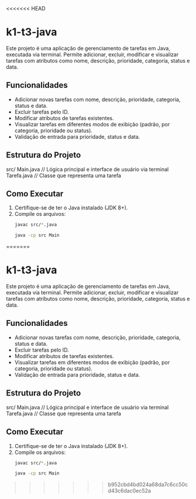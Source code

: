 <<<<<<< HEAD
# k1-t3-java

Este projeto é uma aplicação de gerenciamento de tarefas em Java, executada via terminal. Permite adicionar, excluir, modificar e visualizar tarefas com atributos como nome, descrição, prioridade, categoria, status e data.

## Funcionalidades

- Adicionar novas tarefas com nome, descrição, prioridade, categoria, status e data.
- Excluir tarefas pelo ID.
- Modificar atributos de tarefas existentes.
- Visualizar tarefas em diferentes modos de exibição (padrão, por categoria, prioridade ou status).
- Validação de entrada para prioridade, status e data.

## Estrutura do Projeto
src/ Main.java // Lógica principal e interface de usuário via terminal Tarefa.java // Classe que representa uma tarefa
## Como Executar

1. Certifique-se de ter o Java instalado (JDK 8+).
2. Compile os arquivos:
   ```sh
   javac src/*.java

   java -cp src Main
=======
# k1-t3-java

Este projeto é uma aplicação de gerenciamento de tarefas em Java, executada via terminal. Permite adicionar, excluir, modificar e visualizar tarefas com atributos como nome, descrição, prioridade, categoria, status e data.

## Funcionalidades

- Adicionar novas tarefas com nome, descrição, prioridade, categoria, status e data.
- Excluir tarefas pelo ID.
- Modificar atributos de tarefas existentes.
- Visualizar tarefas em diferentes modos de exibição (padrão, por categoria, prioridade ou status).
- Validação de entrada para prioridade, status e data.

## Estrutura do Projeto
src/ Main.java // Lógica principal e interface de usuário via terminal Tarefa.java // Classe que representa uma tarefa
## Como Executar

1. Certifique-se de ter o Java instalado (JDK 8+).
2. Compile os arquivos:
   ```sh
   javac src/*.java

   java -cp src Main
>>>>>>> b952cbd4bd024a68da7c6cc50cd43c6dac0ec52a
